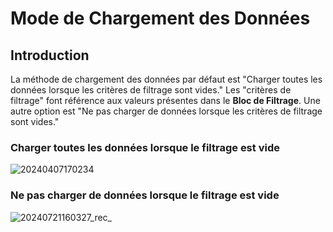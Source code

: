 # Mode de Chargement des Données

## Introduction

La méthode de chargement des données par défaut est "Charger toutes les données lorsque les critères de filtrage sont vides." Les "critères de filtrage" font référence aux valeurs présentes dans le **Bloc de Filtrage**. Une autre option est "Ne pas charger de données lorsque les critères de filtrage sont vides."

### Charger toutes les données lorsque le filtrage est vide

![20240407170234](https://static-docs.nocobase.com/20240407170234.png)

### Ne pas charger de données lorsque le filtrage est vide

![20240721160327_rec_](https://static-docs.nocobase.com/20240721160327_rec_.gif)
